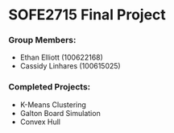 # SOFE2715 Final Project

### Group Members:
- Ethan Elliott (100622168)
- Cassidy Linhares (100615025)


### Completed Projects:

- K-Means Clustering
- Galton Board Simulation
- Convex Hull
